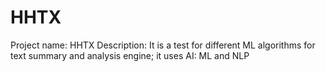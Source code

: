 # HHTX
Project name: HHTX
Description: It is a test for different ML algorithms for text summary and analysis engine; it uses AI: ML and NLP
